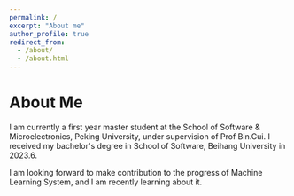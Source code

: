 ```yaml
---
permalink: /
excerpt: "About me"
author_profile: true
redirect_from: 
  - /about/
  - /about.html
---
```


# About Me
I am currently a first year master student at the School of Software & Microelectronics, Peking University, under supervision of Prof Bin.Cui. I received my bachelor's degree in School of Software, Beihang University in 2023.6.
  
I am looking forward to make contribution to the progress of Machine Learning System, and I am recently learning about it.

<script type="text/javascript">
  var GOOG_FIXURL_LANG = 'en';
  var GOOG_FIXURL_SITE = '{{ site.url }}'
</script>
<script type="text/javascript"
  src="//linkhelp.clients.google.com/tbproxy/lh/wm/fixurl.js">
</script>
